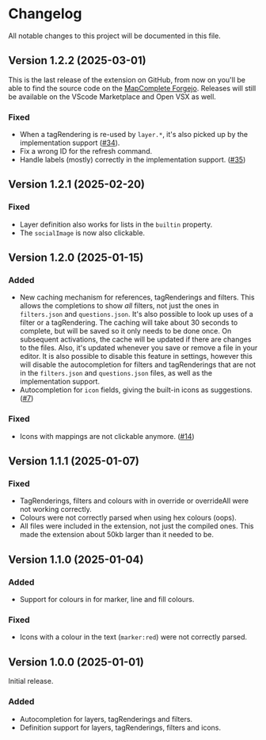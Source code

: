 # Changelog

All notable changes to this project will be documented in this file.

## Version 1.2.2 (2025-03-01)

This is the last release of the extension on GitHub, from now on you'll be able to find the source code on the [MapComplete Forgejo](https://source.mapcomplete.org/Robin-van-der-Linde/MapCompleteVScode). Releases will still be available on the VScode Marketplace and Open VSX as well.

### Fixed

- When a tagRendering is re-used by `layer.*`, it's also picked up by the implementation support ([#34](https://github.com/RobinLinde/MapCompleteVScode/issues/34)).
- Fix a wrong ID for the refresh command.
- Handle labels (mostly) correctly in the implementation support. ([#35](https://github.com/RobinLinde/MapCompleteVScode/issues/35))

## Version 1.2.1 (2025-02-20)

### Fixed

- Layer definition also works for lists in the `builtin` property.
- The `socialImage` is now also clickable.

## Version 1.2.0 (2025-01-15)

### Added

- New caching mechanism for references, tagRenderings and filters.
  This allows the completions to show _all_ filters, not just the ones in `filters.json` and `questions.json`.
  It's also possible to look up uses of a filter or a tagRendering.
  The caching will take about 30 seconds to complete, but will be saved so it only needs to be done once. On subsequent activations, the cache will be updated if there are changes to the files. Also, it's updated whenever you save or remove a file in your editor. It is also possible to disable this feature in settings, however this will disable the autocompletion for filters and tagRenderings that are not in the `filters.json` and `questions.json` files, as well as the implementation support.
- Autocompletion for `icon` fields, giving the built-in icons as suggestions. ([#7](https://github.com/RobinLinde/MapCompleteVScode/issues/7))

### Fixed

- Icons with mappings are not clickable anymore. ([#14](https://github.com/RobinLinde/MapCompleteVScode/issues/14))

## Version 1.1.1 (2025-01-07)

### Fixed

- TagRenderings, filters and colours with in override or overrideAll were not working correctly.
- Colours were not correctly parsed when using hex colours (oops).
- All files were included in the extension, not just the compiled ones. This made the extension about 50kb larger than it needed to be.

## Version 1.1.0 (2025-01-04)

### Added

- Support for colours in for marker, line and fill colours.

### Fixed

- Icons with a colour in the text (`marker:red`) were not correctly parsed.

## Version 1.0.0 (2025-01-01)

Initial release.

### Added

- Autocompletion for layers, tagRenderings and filters.
- Definition support for layers, tagRenderings, filters and icons.
